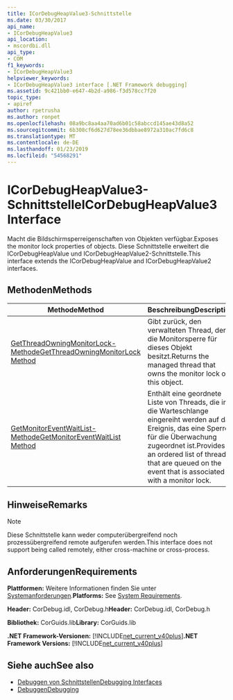 ```yaml
---
title: ICorDebugHeapValue3-Schnittstelle
ms.date: 03/30/2017
api_name:
- ICorDebugHeapValue3
api_location:
- mscordbi.dll
api_type:
- COM
f1_keywords:
- ICorDebugHeapValue3
helpviewer_keywords:
- ICorDebugHeapValue3 interface [.NET Framework debugging]
ms.assetid: 9c421bb0-e647-4b2d-a986-f3d578cc7f20
topic_type:
- apiref
author: rpetrusha
ms.author: ronpet
ms.openlocfilehash: 08a9bc8aa4aa70ad6b01c58abccd145ae43d8a52
ms.sourcegitcommit: 6b308cf6d627d78ee36dbbae8972a310ac7fd6c8
ms.translationtype: MT
ms.contentlocale: de-DE
ms.lasthandoff: 01/23/2019
ms.locfileid: "54568291"
---
```

# <a name="icordebugheapvalue3-interface"></a><span data-ttu-id="1b056-102">ICorDebugHeapValue3-Schnittstelle</span><span class="sxs-lookup"><span data-stu-id="1b056-102">ICorDebugHeapValue3 Interface</span></span>
<span data-ttu-id="1b056-103">Macht die Bildschirmsperreigenschaften von Objekten verfügbar.</span><span class="sxs-lookup"><span data-stu-id="1b056-103">Exposes the monitor lock properties of objects.</span></span> <span data-ttu-id="1b056-104">Diese Schnittstelle erweitert die ICorDebugHeapValue und ICorDebugHeapValue2-Schnittstelle.</span><span class="sxs-lookup"><span data-stu-id="1b056-104">This interface extends the ICorDebugHeapValue and ICorDebugHeapValue2 interfaces.</span></span>  
  
## <a name="methods"></a><span data-ttu-id="1b056-105">Methoden</span><span class="sxs-lookup"><span data-stu-id="1b056-105">Methods</span></span>  
  
|<span data-ttu-id="1b056-106">Methode</span><span class="sxs-lookup"><span data-stu-id="1b056-106">Method</span></span>|<span data-ttu-id="1b056-107">Beschreibung</span><span class="sxs-lookup"><span data-stu-id="1b056-107">Description</span></span>|  
|------------|-----------------|  
|[<span data-ttu-id="1b056-108">GetThreadOwningMonitorLock-Methode</span><span class="sxs-lookup"><span data-stu-id="1b056-108">GetThreadOwningMonitorLock Method</span></span>](../../../../docs/framework/unmanaged-api/debugging/icordebugheapvalue3-getthreadowningmonitorlock-method.md)|<span data-ttu-id="1b056-109">Gibt zurück, den verwalteten Thread, der die Monitorsperre für dieses Objekt besitzt.</span><span class="sxs-lookup"><span data-stu-id="1b056-109">Returns the managed thread that owns the monitor lock on this object.</span></span>|  
|[<span data-ttu-id="1b056-110">GetMonitorEventWaitList-Methode</span><span class="sxs-lookup"><span data-stu-id="1b056-110">GetMonitorEventWaitList Method</span></span>](../../../../docs/framework/unmanaged-api/debugging/icordebugheapvalue3-getmonitoreventwaitlist-method.md)|<span data-ttu-id="1b056-111">Enthält eine geordnete Liste von Threads, die in die Warteschlange eingereiht werden auf das Ereignis, das eine Sperre für die Überwachung zugeordnet ist.</span><span class="sxs-lookup"><span data-stu-id="1b056-111">Provides an ordered list of threads that are queued on the event that is associated with a monitor lock.</span></span>|  
  
## <a name="remarks"></a><span data-ttu-id="1b056-112">Hinweise</span><span class="sxs-lookup"><span data-stu-id="1b056-112">Remarks</span></span>  
  
> [!NOTE]
>  <span data-ttu-id="1b056-113">Diese Schnittstelle kann weder computerübergreifend noch prozessübergreifend remote aufgerufen werden.</span><span class="sxs-lookup"><span data-stu-id="1b056-113">This interface does not support being called remotely, either cross-machine or cross-process.</span></span>  
  
## <a name="requirements"></a><span data-ttu-id="1b056-114">Anforderungen</span><span class="sxs-lookup"><span data-stu-id="1b056-114">Requirements</span></span>  
 <span data-ttu-id="1b056-115">**Plattformen:** Weitere Informationen finden Sie unter [Systemanforderungen](../../../../docs/framework/get-started/system-requirements.md).</span><span class="sxs-lookup"><span data-stu-id="1b056-115">**Platforms:** See [System Requirements](../../../../docs/framework/get-started/system-requirements.md).</span></span>  
  
 <span data-ttu-id="1b056-116">**Header:** CorDebug.idl, CorDebug.h</span><span class="sxs-lookup"><span data-stu-id="1b056-116">**Header:** CorDebug.idl, CorDebug.h</span></span>  
  
 <span data-ttu-id="1b056-117">**Bibliothek:** CorGuids.lib</span><span class="sxs-lookup"><span data-stu-id="1b056-117">**Library:** CorGuids.lib</span></span>  
  
 <span data-ttu-id="1b056-118">**.NET Framework-Versionen:** [!INCLUDE[net_current_v40plus](../../../../includes/net-current-v40plus-md.md)]</span><span class="sxs-lookup"><span data-stu-id="1b056-118">**.NET Framework Versions:** [!INCLUDE[net_current_v40plus](../../../../includes/net-current-v40plus-md.md)]</span></span>  
  
## <a name="see-also"></a><span data-ttu-id="1b056-119">Siehe auch</span><span class="sxs-lookup"><span data-stu-id="1b056-119">See also</span></span>
- [<span data-ttu-id="1b056-120">Debuggen von Schnittstellen</span><span class="sxs-lookup"><span data-stu-id="1b056-120">Debugging Interfaces</span></span>](../../../../docs/framework/unmanaged-api/debugging/debugging-interfaces.md)
- [<span data-ttu-id="1b056-121">Debuggen</span><span class="sxs-lookup"><span data-stu-id="1b056-121">Debugging</span></span>](../../../../docs/framework/unmanaged-api/debugging/index.md)
